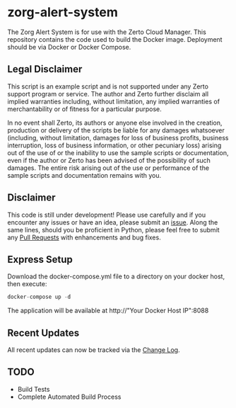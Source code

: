 # zorg-alert-system

The Zorg Alert System is for use with the Zerto Cloud Manager. This repository contains the code used to build the Docker image. Deployment should be via Docker or Docker Compose.

## Legal Disclaimer

This script is an example script and is not supported under any Zerto support program or service. The author and Zerto further disclaim all implied warranties including, without limitation, any implied warranties of merchantability or of fitness for a particular purpose.

In no event shall Zerto, its authors or anyone else involved in the creation, production or delivery of the scripts be liable for any damages whatsoever (including, without limitation, damages for loss of business profits, business interruption, loss of business information, or other pecuniary loss) arising out of the use of or the inability to use the sample scripts or documentation, even if the author or Zerto has been advised of the possibility of such damages. The entire risk arising out of the use or performance of the sample scripts and documentation remains with you.

## Disclaimer

This code is still under development! Please use carefully and if you encounter any issues or have an idea, please submit an [issue](https://github.com/recklessop/zorg-alert-system/issues). Along the same lines, should you be proficient in Python, please feel free to submit any [Pull Requests](https://github.com/recklessop/zorg-alert-system/pulls) with enhancements and bug fixes.

## Express Setup

Download the docker-compose.yml file  to a directory on your docker host, then execute:

```python
docker-compose up -d
```

The application will be available at http://"Your Docker Host IP":8088

## Recent Updates

All recent updates can now be tracked via the [Change Log](https://github.com/ZertoPublic/recklessop/zorg-alert-system/CHANGELOG.md).

## TODO

* Build Tests
* Complete Automated Build Process
